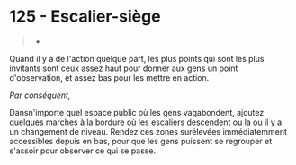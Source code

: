 # 125 - Escalier-siège

> *

Quand il y a de l'action quelque part, les plus points qui sont les plus invitants sont ceux assez haut pour donner  aux gens un point d'observation, et assez bas pour les mettre en action.

_Par conséquent,_

Dansn'importe quel espace public où les gens vagabondent, ajoutez quelques marches à la bordure où les escaliers descendent ou la ou il y a un changement de niveau. Rendez ces zones surélevées immédiatemment accessibles depuis en bas, pour que les gens puissent se regrouper et s'assoir pour observer ce qui se passe.
